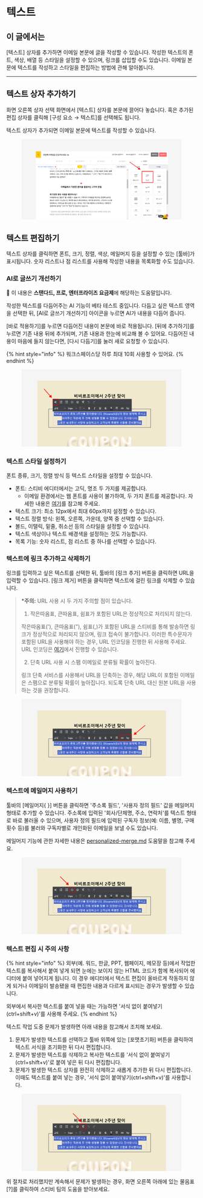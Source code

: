 # 텍스트

## 이 글에서는

\[텍스트] 상자를 추가하면 이메일 본문에 글을 작성할 수 있습니다. 작성한 텍스트의 폰트, 색상, 배열 등 스타일을 설정할 수 있으며, 링크를 삽입할 수도 있습니다. 이메일 본문에 텍스트를 작성하고 스타일을 편집하는 방법에 관해 알아봅니다.

***

## 텍스트 상자 추가하기 <a href="#h_01ggs5v0dz5yjgjzz23smyr7hn" id="h_01ggs5v0dz5yjgjzz23smyr7hn"></a>

화면 오른쪽 상자 선택 화면에서 \[텍스트] 상자를 본문에 끌어다 놓습니다. 혹은 추가된 편집 상자를 클릭해 \[구성 요소 → 텍스트]를 선택해도 됩니다.

텍스트 상자가 추가되면 이메일 본문에 텍스트를 작성할 수 있습니다.

<figure><img src="../../../.gitbook/assets/image (39) (1).png" alt=""><figcaption></figcaption></figure>



## 텍스트 편집하기 <a href="#h_01ggs5v4p98qms4bm3756bt51w" id="h_01ggs5v4p98qms4bm3756bt51w"></a>

텍스트 상자를 클릭하면 폰트, 크기, 정렬, 색상, 메일머지 등을 설정할 수 있는 \[툴바]가 표시됩니다. 숫자 리스트나 점 리스트를 사용해 작성한 내용을 목록화할 수도 있습니다.

### AI로 글쓰기 개선하기 <a href="#ai" id="ai"></a>

💬 이 내용은 **스탠다드, 프로, 엔터프라이즈 요금제**에 해당하는 도움말입니다.

작성한 텍스트를 다듬어주는 AI 기능이 베타 테스트 중입니다. 다듬고 싶은 텍스트 영역을 선택한 뒤, \[AI로 글쓰기 개선하기] 아이콘을 누르면 AI가 내용을 다듬어 줍니다.

\[바로 적용하기]를 누르면 다듬어진 내용이 본문에 바로 적용됩니다. \[뒤에 추가하기]를 누르면 기존 내용 뒤에 추가되며, 기존 내용과 한눈에 비교해 볼 수 있어요. 다듬어진 내용이 마음에 들지 않는다면, \[다시 다듬기]를 눌러 새로 요청할 수 있습니다.

{% hint style="info" %}
워크스페이스당 하루 최대 10회 사용할 수 있어요.
{% endhint %}

<figure><img src="../../../.gitbook/assets/AI로 글쓰기 개선하기.png" alt=""><figcaption></figcaption></figure>

### 텍스트 스타일 설정하기 <a href="#h_01ggs5va9h6s5r4795nscsfwma" id="h_01ggs5va9h6s5r4795nscsfwma"></a>

폰트 종류, 크기, 정렬 방식 등 텍스트 스타일을 설정할 수 있습니다.

* 폰트: 스티비 에디터에서는 고딕, 명조 두 가지를 제공합니다.
  * 이메일 환경에서는 웹 폰트를 사용이 불가하여, 두 가지 폰트를 제공합니다. 자세한 내용은 [여기](https://blog.stibee.com/nyuseureteo-dijaineul-dowajuneun-saeroun-ponteu-sayongbeob/)를 참고해 주세요.
* 텍스트 크기: 최소 12px에서 최대 60px까지 설정할 수 있습니다.
* 텍스트 정렬 방식: 왼쪽, 오른쪽, 가운데, 양쪽 중 선택할 수 있습니다.
* 볼드, 이탤릭, 밑줄, 취소선 등의 스타일을 설정할 수 있습니다.
* 텍스트 색상이나 텍스트 배경색을 설정하는 것도 가능합니다.
* 목록 기능: 숫자 리스트, 점 리스트 중 하나를 선택할 수 있습니다.

### 텍스트에 링크 추가하고 삭제하기 <a href="#h_01ggs5vges0yg685k2qpjggsr9" id="h_01ggs5vges0yg685k2qpjggsr9"></a>

링크를 입력하고 싶은 텍스트를 선택한 뒤, 툴바의 \[링크 추가] 버튼을 클릭하면 URL을 입력할 수 있습니다. \[링크 제거] 버튼을 클릭하면 텍스트에 걸린 링크를 삭제할 수 있습니다.

> **\*주의:** URL 사용 시 두 가지 주의할 점이 있습니다.
>
> 1. 작은따옴표, 큰따옴표, 쉼표가 포함된 URL은 정상적으로 처리되지 않는다.
>
> 작은따옴표('), 큰따옴표("), 쉼표(,)가 포함된 URL을 스티비를 통해 발송하면 링크가 정상적으로 처리되지 않으며, 링크 접속이 불가합니다. 이러한 특수문자가 포함된 URL을 사용해야 하는 경우, URL 인코딩을 진행한 뒤 사용해 주세요. URL 인코딩은 [여기](https://www.urlencoder.org/)에서 진행할 수 있습니다.
>
> 2. 단축 URL 사용 시 스팸 이메일로 분류될 확률이 높아진다.
>
> 링크 단축 서비스를 사용해서 URL을 단축하는 경우, 해당 URL이 포함된 이메일은 스팸으로 분류될 확률이 높아집니다. 되도록 단축 URL 대신 원본 URL을 사용하는 것을 권장합니다.

<figure><img src="../../../.gitbook/assets/링크.png" alt=""><figcaption></figcaption></figure>

### 텍스트에 메일머지 사용하기 <a href="#h_01ggs5vmyyfnwtazmg7xhvstav" id="h_01ggs5vmyyfnwtazmg7xhvstav"></a>

툴바의 \[메일머지{  }] 버튼을 클릭하면 '주소록 필드', '사용자 정의 필드' 값을 메일머지 형태로 추가할 수 있습니다. 주소록에 입력된 '회사/단체명, 주소, 연락처'를 텍스트 형태로 바로 불러올 수 있으며, 사용자 정의 필드에 입력된 구독자 정보(예: 이름, 별명, 구매 횟수 등)를 불러와 구독자별로 개인화된 이메일을 보낼 수도 있습니다.

메일머지 기능에 관한 자세한 내용은 [personalized-merge.md](../personalized-merge.md "mention") 도움말을 참고해 주세요.

<figure><img src="../../../.gitbook/assets/메일머지.png" alt=""><figcaption></figcaption></figure>



### 텍스트 편집 시 주의 사항 <a href="#h_01ggs5vmyyfnwtazmg7xhvstav" id="h_01ggs5vmyyfnwtazmg7xhvstav"></a>

{% hint style="info" %}
외부(예. 워드, 한글, PPT, 웹페이지, 메모장 등)에서 작업한 텍스트를 복사해서 붙여 넣게 되면 눈에는 보이지 않는 HTML 코드가 함께 복사되어 에디터에 붙여 넣어지게 됩니다. 이 경우 에디터에서 텍스트 편집이 올바르게 작동하지 않게 되거나 이메일이 발송됐을 때 편집한 내용과 다르게 표시되는 경우가 발생할 수 있습니다.

외부에서 복사한 텍스트를 붙여 넣을 때는 가능하면 '서식 없이 붙여넣기(ctrl+shift+v)'를 사용해 주세요.
{% endhint %}

텍스트 작업 도중 문제가 발생하면 아래 내용을 참고해서 조치해 보세요.

1. 문제가 발생한 텍스트를 선택하고 툴바 위쪽에 있는 \[포맷초기화] 버튼을 클릭하여 텍스트 서식을 초기화한 뒤 다시 편집합니다.
2. 문제가 발생한 텍스트를 삭제하고 복사한 텍스트를 '서식 없이 붙여넣기(ctrl+shift+v)'로 붙여 넣은 뒤 다시 편집합니다.&#x20;
3. 문제가 발생한 텍스트 상자를 완전히 삭제하고 새롭게 추가한 뒤 다시 편집합니다. 이때도 텍스트를 붙여 넣는 경우, '서식 없이 붙여넣기(ctrl+shift+v)'를 사용합니다.

<figure><img src="../../../.gitbook/assets/스타일 제거.png" alt=""><figcaption></figcaption></figure>



위 절차로 처리했지만 계속해서 문제가 발생하는 경우, 화면 오른쪽 아래에 있는 물음표\[?]를 클릭하여 스티비 팀의 도움을 받아보세요.
